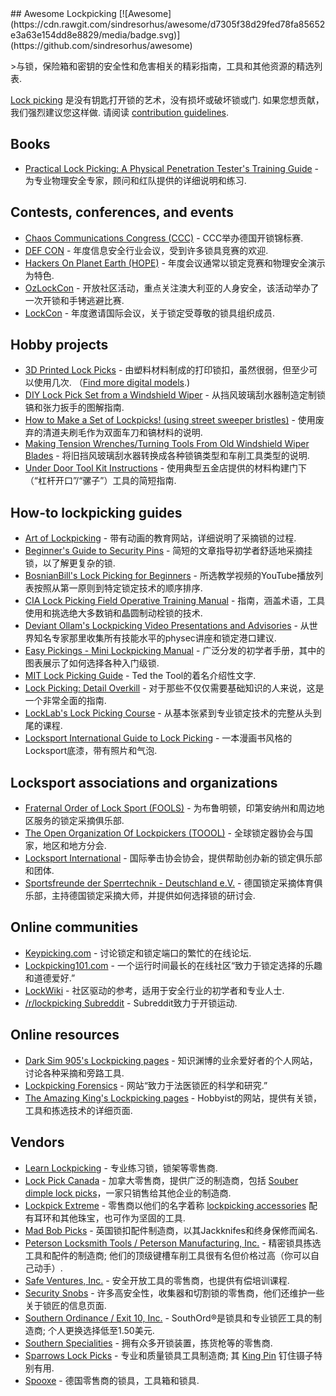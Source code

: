 <div class="github-widget" data-repo="meitar/awesome-lockpicking"></div>
## Awesome Lockpicking [![Awesome](https://cdn.rawgit.com/sindresorhus/awesome/d7305f38d29fed78fa85652e3a63e154dd8e8829/media/badge.svg)](https://github.com/sindresorhus/awesome)

&gt;与锁，保险箱和密钥的安全性和危害相关的精彩指南，工具和其他资源的精选列表.

[Lock picking](https://en.wikipedia.org/wiki/Lock_picking)  是没有钥匙打开锁的艺术，没有损坏或破坏锁或门.  如果您想贡献，我们强烈建议您这样做.  请阅读 [contribution guidelines](https://github.com/meitar/awesome-lockpicking/blob/master/CONTRIBUTING.md).



## Books

* [Practical Lock Picking: A Physical Penetration Tester's Training Guide](http://www.rageuniversity.org/PRISONESCAPE/PRISON%20LOCKS%20AND%20KEYS/Practical.Lock.Picking.pdf) - 为专业物理安全专家，顾问和红队提供的详细说明和练习.

## Contests, conferences, and events

* [Chaos Communications Congress (CCC)](https://www.ccc.de/) -  CCC举办德国开锁锦标赛.
* [DEF CON](https://defcon.org/) - 年度信息安全行业会议，受到许多锁具竞赛的欢迎.
* [Hackers On Planet Earth (HOPE)](https://hope.net/) - 年度会议通常以锁定竞赛和物理安全演示为特色.
* [OzLockCon](https://ozlockcon.com/) - 开放社区活动，重点关注澳大利亚的人身安全，该活动举办了一次开锁和手铐逃避比赛.
* [LockCon](https://toool.nl/LockCon) - 年度邀请国际会议，关于锁定受尊敬的锁具组织成员.

## Hobby projects

* [3D Printed Lock Picks](http://blog.shop.23b.org/2014/11/3d-printed-lock-picks.html)   - 由塑料材料制成的打印锁扣，虽然很弱，但至少可以使用几次.  （[Find more digital models](https://www.yeggi.com/q/lockpick/).)
* [DIY Lock Pick Set from a Windshield Wiper](http://www.itstactical.com/skillcom/lock-picking/how-to-make-a-diy-lock-pick-set-from-a-windshield-wiper/) - 从挡风玻璃刮水器制造定制锁镐和张力扳手的图解指南.
* [How to Make a Set of Lockpicks! (using street sweeper bristles)](https://www.instructables.com/id/How-to-Make-a-set-of-Lockpicks/) - 使用废弃的清道夫刷毛作为双面车刀和镐材料的说明.
* [Making Tension Wrenches/Turning Tools From Old Windshield Wiper Blades](https://www.instructables.com/id/Making-Tension-WrenchesTurning-Tools-From-Old-Wind/) - 将旧挡风玻璃刮水器转换成各种锁镐类型和车削工具类型的说明.
* [Under Door Tool Kit Instructions](https://web.archive.org/web/20170719053154/http://enterthecore.net/files/CORE_Instructions-Under_Door.pdf) - 使用典型五金店提供的材料构建门下（“杠杆开口”/“骡子”）工具的简短指南.

## How-to lockpicking guides

* [Art of Lockpicking](https://art-of-lockpicking.com/) - 带有动画的教育网站，详细说明了采摘锁的过程.
* [Beginner's Guide to Security Pins](https://web.archive.org/web/20171210065243/http://www.ninjacache.com:80/secpins_intro) - 简短的文章指导初学者舒适地采摘挂锁，以了解更复杂的锁.
* [BosnianBill's Lock Picking for Beginners](https://www.youtube.com/playlist?list=PLTSWkYxuSlkXiSBwk3Hvbvx71sg-MH61s) - 所选教学视频的YouTube播放列表按照从第一原则到特定锁定技术的顺序排序.
* [CIA Lock Picking Field Operative Training Manual](https://archive.org/details/CIA_Lock_Picking_Field_Operative_Training_Manual) - 指南，涵盖术语，工具使用和挑选绝大多数销和晶圆制动栓锁的技术.
* [Deviant Ollam's Lockpicking Video Presentations and Advisories](http://deviating.net/lockpicking/videos.html) - 从世界知名专家那里收集所有技能水平的physec讲座和锁定港口建议.
* [Easy Pickings - Mini Lockpicking Manual](http://index-of.es/Lockpicking/Easy%20Pickings%20-%20Mini%20Lockpicking%20Manual.pdf) - 广泛分发的初学者手册，其中的图表展示了如何选择各种入门级锁.
* [MIT Lock Picking Guide](https://webunraveling.com/public/mit-lock-picking-guide/index.php) -  Ted the Tool的着名介绍性文字.
* [Lock Picking: Detail Overkill](https://web.archive.org/web/20170730120626/http://ninjacache.com/data/uploads/lockpicking-detail-overkill.pdf) - 对于那些不仅仅需要基础知识的人来说，这是一个非常全面的指南.
* [LockLab's Lock Picking Course](http://lock-lab.com/locklab-university/lock-picking-course-2/) - 从基本张紧到专业锁定技术的完整从头到尾的课程.
* [Locksport International Guide to Lock Picking](https://web.archive.org/web/20070222144748/http://locksport.com:80/LSIGuide/lsiguide.pdf) - 一本漫画书风格的Locksport底漆，带有照片和气泡.

## Locksport associations and organizations

* [Fraternal Order of Lock Sport (FOOLS)](http://www.bloomingtonfools.org/) - 为布鲁明顿，印第安纳州和周边地区服务的锁定采摘俱乐部.
* [The Open Organization Of Lockpickers (TOOOL)](https://toool.org/) - 全球锁定器协会与国家，地区和地方分会.
* [Locksport International](http://locksport.com) - 国际拳击协会协会，提供帮助创办新的锁定俱乐部和团体.
* [Sportsfreunde der Sperrtechnik - Deutschland e.V.](https://ssdev.org/) - 德国锁定采摘体育俱乐部，主持德国锁定采摘大师，并提供如何选择锁的研讨会.

## Online communities

* [Keypicking.com](https://keypicking.com/) - 讨论锁定和锁定端口的繁忙的在线论坛.
* [Lockpicking101.com](https://www.lockpicking101.com/) - 一个运行时间最长的在线社区“致力于锁定选择的乐趣和道德爱好.”
* [LockWiki](http://lockwiki.com/) - 社区驱动的参考，适用于安全行业的初学者和专业人士.
* [/r/lockpicking Subreddit](https://www.reddit.com/r/lockpicking/) -  Subreddit致力于开锁运动.

## Online resources

* [Dark Sim 905's Lockpicking pages](https://darksim905.com/lockpicking.php) - 知识渊博的业余爱好者的个人网站，讨论各种采摘和旁路工具.
* [Lockpicking Forensics](http://www.lockpickingforensics.com/) - 网站“致力于法医锁匠的科学和研究.”
* [The Amazing King's Lockpicking pages](http://theamazingking.com/lockpicking.php) -  Hobbyist的网站，提供有关锁，工具和拣选技术的详细页面.

## Vendors

* [Learn Lockpicking](https://learnlockpicking.com/) - 专业练习锁，锁架等零售商.
* [Lock Pick Canada](https://www.lockpickcanada.com/) - 加拿大零售商，提供广泛的制造商，包括 [Souber dimple lock picks](https://www.lockpickcanada.com/category_s/4.htm)，一家只销售给其他企业的制造商.
* [Lockpick Extreme](https://lockpickextreme.com/) - 零售商以他们的名字着称 [lockpicking accessories](https://lockpickextreme.com/product-category/accessories/) 配有耳环和其他珠宝，也可作为坚固的工具.
* [Mad Bob Picks](https://www.madbobpicks.co.uk/) - 英国锁扣配件制造商，以其Jackknifes和终身保修而闻名.
* [Peterson Locksmith Tools / Peterson Manufacturing, Inc.](https://www.thinkpeterson.com/)   - 精密锁具拣选工具和配件的制造商;  他们的顶级键槽车削工具很有名但价格过高（你可以自己动手）.
* [Safe Ventures, Inc.](http://safeventures.com/) - 安全开放工具的零售商，也提供有偿培训课程.
* [Security Snobs](https://securitysnobs.com/) - 许多高安全性，收集器和切割锁的零售商，他们还维护一些关于锁匠的信息页面.
* [Southern Ordinance / Exit 10, Inc.](https://www.southord.com/)   - SouthOrd®是锁具和专业锁匠工具的制造商;  个人更换选择低至1.50美元.
* [Southern Specialities](http://www.lockpicktools.com/) - 拥有众多开锁装置，拣货枪等的零售商.
* [Sparrows Lock Picks](https://www.sparrowslockpicks.com/)   - 专业和质量锁具工具制造商;  其 [King Pin](http://www.sparrowslockpicks.com/product_p/t1.htm) 钉住镊子特别有用.
* [Spooxe](http://spooxe.com/) - 德国零售商的锁具，工具箱和锁具.
